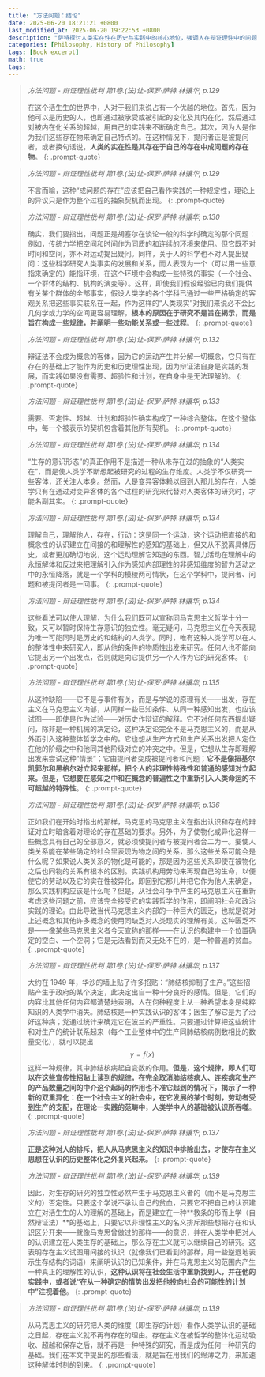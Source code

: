 ```yaml
---
title: "方法问题：结论"
date: 2025-06-20 18:21:21 +0800
last_modified_at: 2025-06-20 19:22:53 +0800
description: "萨特探讨人类实在性在历史与实践中的核心地位，强调人在辩证理性中的问题化存在。他指出，传统科学忽视对人本身的追问，而马克思主义虽为历史与结构的人类学提供了框架，却在理解人类现实中存在匮乏。存在主义..."
categories: [Philosophy, History of Philosophy]
tags: [Book excerpt]
math: true
tags: 
---
```


>*方法问题 - 辩证理性批判 第1卷.(法)让-保罗·萨特.林骧华, p.129*
>
>在这个活生生的世界中，人对于我们来说占有一个优越的地位。首先，因为他可以是历史的人，也即通过被承受或被引起的变化及其内在化，然后通过对被内在化关系的超越，用自己的实践来不断确定自己。其次，因为人是作为我们这些存在物来确定自己特点的。在这种情况下，提问者正是被提问者，或者换句话说，**人类的实在性是其存在于自己的存在中成问题的存在物**。
{: .prompt-quote}

>*方法问题 - 辩证理性批判 第1卷.(法)让-保罗·萨特.林骧华, p.129*
>
>不言而喻，这种“成问题的存在”应该把自己看作实践的一种规定性，理论上的异议只是作为整个过程的抽象契机而出现。
{: .prompt-quote}

>*方法问题 - 辩证理性批判 第1卷.(法)让-保罗·萨特.林骧华, p.130*
>
>确实，我们要指出，问题正是胡塞尔在谈论一般的科学时确定的那个问题：例如，传统力学把空间和时间作为同质的和连续的环境来使用。但它既不对时间和空间，亦不对运动提出疑问。同样，关于人的科学也不对人提出疑问：这些科学研究人类事实的发展和关系，而人表现为一个（可以用一些意指来确定的）能指环境，在这个环境中会构成一些特殊的事实（一个社会、一个群体的结构、机构的演变等）。这样，即使我们假设经验已向我们提供有关某个群体的全部事实，假设人类学的各个学科已通过一些严格确定的客观关系把这些事实联系在一起，作为这样的“人类现实”对我们来说必不会比几何学或力学的空间更容易理解，**根本的原因在于研究不是旨在揭示，而是旨在构成一些规律，并阐明一些功能关系或一些过程**。
{: .prompt-quote}

>*方法问题 - 辩证理性批判 第1卷.(法)让-保罗·萨特.林骧华, p.132*
>
>辩证法不会成为概念的客体，因为它的运动产生并分解一切概念，它只有在存在的基础上才能作为历史和历史理性出现，因为辩证法自身是实践的发展，而实践如果没有需要、超验性和计划，在自身中是无法理解的。
{: .prompt-quote}

>*方法问题 - 辩证理性批判 第1卷.(法)让-保罗·萨特.林骧华, p.133*
>
>需要、否定性、超越、计划和超验性确实构成了一种综合整体，在这个整体中，每一个被表示的契机包含着其他所有契机。
{: .prompt-quote}

>*方法问题 - 辩证理性批判 第1卷.(法)让-保罗·萨特.林骧华, p.134*
>
>“生存的意识形态”的真正作用不是描述一种从未存在过的抽象的“人类实在”，而是使人类学不断想起被研究的过程的生存维度。人类学不仅研究一些客体，还关注人本身。然而，人是变异客体赖以回到人那儿的存在，人类学只有在通过对变异客体的各个过程的研究来代替对人类客体的研究时，才能名副其实。
{: .prompt-quote}

>*方法问题 - 辩证理性批判 第1卷.(法)让-保罗·萨特.林骧华, p.134*
>
>理解自己，理解他人，存在，行动：这是同一个运动，这个运动把直接的和概念性的认识建立在间接的和理解性的感知的基础上，但又从不脱离具体历史，或者更加确切地说，这个运动理解它知道的东西。智力活动在理解中的永恒解体和反过来把理解引入作为感知内部理性的非感知维度的智力活动之中的永恒降落，就是一个学科的模棱两可情状，在这个学科中，提问者、问题和被提问者是一回事。
{: .prompt-quote}

>*方法问题 - 辩证理性批判 第1卷.(法)让-保罗·萨特.林骧华, p.134*
>
>这些看法可以使人理解，为什么我们既可以宣称同马克思主义哲学十分一致，又可以暂时保持生存意识的独立性。毫无疑问，马克思主义在今天表现为唯一可能同时是历史的和结构的人类学。同时，唯有这种人类学可以在人的整体性中来研究人，即从他的条件的物质性出发来研究。任何人也不能向它提出另一个出发点，否则就是向它提供另一个人作为它的研究客体。
{: .prompt-quote}

>*方法问题 - 辩证理性批判 第1卷.(法)让-保罗·萨特.林骧华, p.135*
>
>从这种缺陷——它不是与事件有关，而是与学说的原理有关——出发，存在主义在马克思主义内部，从同样一些已知条件、从同一种感知出发，也应该试图——即使是作为试验——对历史作辩证的解释。它不对任何东西提出疑问，除非是一种机械的决定论，这种决定论完全不是马克思主义的，而是从外面引入这种整体哲学之中的。它也想从生产方式和生产关系出发把人定位在他的阶级之中和他同其他阶级对立的冲突之中。但是，它想从生存即理解出发来尝试这种“情景”；它由提问者变成被提问者和问题；**它不是像把基尔凯郭尔和黑格尔对立起来那样，把个人的非理性特殊性和普通的感知对立起来。但是，它想要在感知之中和在概念的普遍性之中重新引入人类命运的不可超越的特殊性**。
{: .prompt-quote}

>*方法问题 - 辩证理性批判 第1卷.(法)让-保罗·萨特.林骧华, p.136*
>
>正如我们在开始时指出的那样，马克思的马克思主义在指出认识和存在的辩证对立时暗含着对理论的存在基础的要求。另外，为了使物化或异化这样一些概念具有自己的全部意义，就必须使提问者与被提问者合二为一。要使人类关系能在某些确定的社会里表现为物之间的关系，那么这些关系可能会是什么呢？如果说人类关系的物化是可能的，那是因为这些关系即使在被物化之后也同物的关系有根本的区别。实践机构用劳动来再现自己的生命，以便使它的劳动以及它的实在性被异化，即回到它那儿并把它作为他人来确定，那么实践机构应该是什么呢？但是，从社会斗争中产生的马克思主义在重新考虑这些问题之前，应该完全接受它的实践哲学的作用，即阐明社会和政治实践的理论。由此导致当代马克思主义内部的一种巨大的匮乏，也就是说对上述概念和其他许多概念的使用同缺乏对人类现实的理解有关。这种匮乏不是——像某些马克思主义者今天宣称的那样——在认识的构建中一个位置确定的空白、一个空洞；它是无法看到而又无处不在的，是一种普遍的贫血。
{: .prompt-quote}

>*方法问题 - 辩证理性批判 第1卷.(法)让-保罗·萨特.林骧华, p.137*
>
>大约在 1949 年，华沙的墙上贴了许多招贴：“肺结核抑制了生产。”这些招贴产生于政府的某个决定，此决定出自一种十分良好的感情。但是，它们的内容比其他任何内容都清楚地表明，人在何种程度上从一种希望本身是纯粹知识的人类学中消失。肺结核是一种实践认识的客体；医生了解它是为了治好这种病；党通过统计来确定它在波兰的严重性。只要通过计算把这些统计和对生产的统计联系起来（每个工业整体中的生产同肺结核病例数相比的数量变化），就可以提出 $$y=f (x)$$ 这样一种规律，其中肺结核病起自变数的作用。**但是，这个规律，即人们可以在这些宣传性招贴上读到的规律，在完全取消肺结核病人、连疾病和生产的产品数量之间的中介这个起码的作用也不准它起到的情况下，揭示了一种新的双重异化：在一个社会主义的社会中，在它发展的某个时刻，劳动者受到生产的支配，在理论一实践的范畴中，人类学中人的基础被认识所吞噬**。
{: .prompt-quote}

>*方法问题 - 辩证理性批判 第1卷.(法)让-保罗·萨特.林骧华, p.137*
>
>**正是这种对人的排斥，把人从马克思主义的知识中排除出去，才使存在主义思想在认识的历史整体化之外复兴起来。**
{: .prompt-quote}

>*方法问题 - 辩证理性批判 第1卷.(法)让-保罗·萨特.林骧华, p.139*
>
>因此，对生存的研究的独立性必然产生于马克思主义者的（而不是马克思主义的）否定性。只要这个学说不承认自己的贫血，只要它不把自己的认识建立在对活生生的人的理解的基础上，而是建立在一种**教条的形而上学（自然辩证法）**的基础上，只要它以非理性主义的名义排斥那些想把存在和认识区分开来——就像马克思曾做过的那样——的意识，并在人类学中把对人的认识建立在人类生存的基础上，那么存在主义就可以继续自己的研究。这表明存在主义试图用间接的认识（就像我们已看到的那样，用一些逆退地表示生存结构的词语）来阐明认识的已知条件，并在马克思主义的范围内产生一种真正的理解性的认识，**这种认识将在社会生活中重新找到人，并在他的实践中，或者说“在从一种确定的情势出发把他投向社会的可能性的计划中”注视着他**。
{: .prompt-quote}

>*方法问题 - 辩证理性批判 第1卷.(法)让-保罗·萨特.林骧华, p.139*
>
>从马克思主义的研究把人类的维度（即生存的计划）看作人类学认识的基础之日起，存在主义就不再有存在的理由。存在主义在被哲学的整体化运动吸收、超越和保存之后，就不再是一种特殊的研究，而是成为任何一种研究的基础。我们在本文中提出的那些看法，就是旨在用我们的绵薄之力，来加速这种解体时刻的到来。
{: .prompt-quote}


